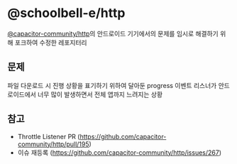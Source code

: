# @schoolbell-e/http
<a target="_blank" href="https://github.com/capacitor-community/http#readme">@capacitor-community/http</a>의 안드로이드 기기에서의 문제를 임시로 해결하기 위해 포크하여 수정한 레포지터리

## 문제 
파일 다운로드 시 진행 상황을 표기하기 위하여 달아둔 progress 이벤트 리스너가 안드로이드에서 너무 많이 발생하면서 전체 앱까지 느려지는 상황

## 참고
- Throttle Listener PR (https://github.com/capacitor-community/http/pull/195)
- 이슈 재등록 (https://github.com/capacitor-community/http/issues/267)
